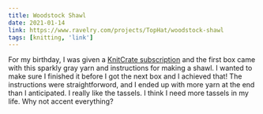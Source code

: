 ```yaml
---
title: Woodstock Shawl
date: 2021-01-14
link: https://www.ravelry.com/projects/TopHat/woodstock-shawl
tags: [knitting, 'link']
---
```

For my birthday, I was given a [KnitCrate subscription](https://www.knitcrate.com/) and the first box came with
this sparkly gray yarn and instructions for making a shawl. I wanted to make sure I finished it before I got 
the next box and I achieved that! The instructions were straightforword, and I ended up with more yarn at the
end than I anticipated. I really like the tassels. I think I need more tassels in my life. Why not accent everything?
